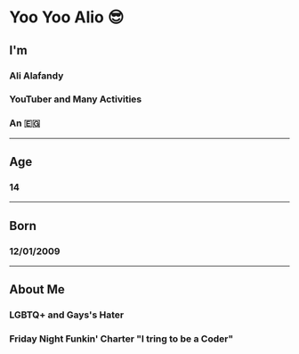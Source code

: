 # Yoo Yoo Alio 😎

## I'm
### Ali Alafandy
### YouTuber and Many Activities
### An 🇪🇬
--------------------------------------------------------
## Age
### 14
--------------------------------------------------------
## Born
### 12/01/2009
--------------------------------------------------------
## About Me
### LGBTQ+ and Gays's Hater
### Friday Night Funkin' Charter "I tring to be a Coder"

<!--
**AliAlafandy/AliAlafandy** is a ✨ _special_ ✨ repository because its `README.md` (this file) appears on your GitHub profile.

Here are some ideas to get you started:

- 🔭 I’m currently working on ...
- 🌱 I’m currently learning ...
- 👯 I’m looking to collaborate on ...
- 🤔 I’m looking for help with ...
- 💬 Ask me about ...
- 📫 How to reach me: ...
- 😄 Pronouns: ...
- ⚡ Fun fact: ...
-->

